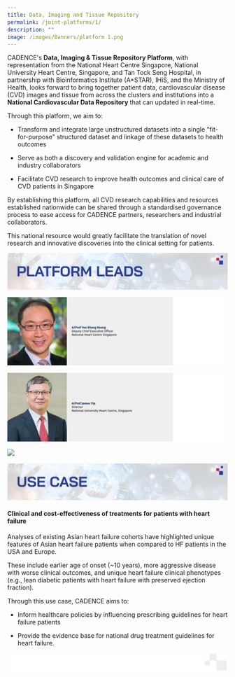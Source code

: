 ```yaml
---
title: Data, Imaging and Tissue Repository
permalink: /joint-platforms/1/
description: ""
image: /images/Banners/platform 1.png
---
```

CADENCE's **Data, Imaging & Tissue Repository Platform**, with representation from the National Heart Centre Singapore, National University Heart Centre, Singapore, and Tan Tock Seng Hospital, in partnership with Bioinformatics Institute (A\*STAR), IHiS, and the Ministry of Health, looks forward to bring together patient data, cardiovascular disease (CVD) images and tissue from across the clusters and institutions into a **National Cardiovascular Data Repository** that can updated in real-time.

Through this platform, we aim to:

*   Transform and integrate large unstructured datasets into a single "fit-for-purpose" structured dataset and linkage of these datasets to health outcomes
    
*   Serve as both a discovery and validation engine for academic and industry collaborators
    
*   Facilitate CVD research to improve health outcomes and clinical care of CVD patients in Singapore
    
By establishing this platform, all CVD research capabilities and resources established nationwide can be shared through a standardised governance process to ease access for CADENCE partners, researchers and industrial collaborators. 

This national resource would greatly facilitate the translation of novel research and innovative discoveries into the clinical setting for patients.

![](/images/Banners/platform%201%20-%20platform%20leads.png)

![](/images/01_Leadership/02_Executive%20Committee/cadence%20-%2009.png)

![](/images/01_Leadership/02_Executive%20Committee/cadence%20-%2010.png)

![](/images/01_Leadership/02_Executive%20Committee/cadence%20-%2005.png)


![](/images/Banners/platform%201%20-%20use%20case.png)
#### **Clinical and cost-effectiveness of treatments for patients with heart failure**

Analyses of existing Asian heart failure cohorts have highlighted unique features of Asian heart failure patients when compared to HF patients in the USA and Europe. 

These include earlier age of onset (~10 years), more aggressive disease with worse clinical outcomes, and unique heart failure clinical phenotypes (e.g., lean diabetic patients with heart failure with preserved ejection fraction).
    
Through this use case, CADENCE aims to: 

*   Inform healthcare policies by influencing prescribing guidelines for heart failure patients  

*   Provide the evidence base for national drug treatment guidelines for heart failure.

![](/images/Banners/page%20footer%201.png)